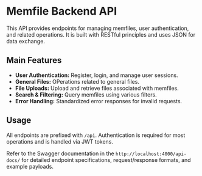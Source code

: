 # Memfile Backend API

This API provides endpoints for managing memfiles, user authentication, and related operations. It is built with RESTful principles and uses JSON for data exchange.

## Main Features

- **User Authentication:** Register, login, and manage user sessions.
- **General Files:** OPerations related to general files.
- **File Uploads:** Upload and retrieve files associated with memfiles.
- **Search & Filtering:** Query memfiles using various filters.
- **Error Handling:** Standardized error responses for invalid requests.

## Usage

All endpoints are prefixed with `/api`. Authentication is required for most operations and is handled via JWT tokens.

Refer to the Swagger documentation in the `http://localhost:4000/api-docs/` for detailed endpoint specifications, request/response formats, and example payloads.